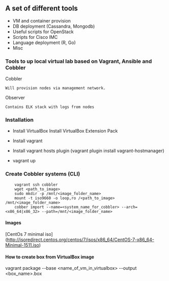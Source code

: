 ## A set of  different tools
* VM and container provision
* DB deployment (Cassandra, Mongodb)
* Useful scripts for OpenStack
* Scripts for Cisco IMC
* Language deployment (R, Go)
* Misc

### Tools to up local virtual lab based on Vagrant, Ansible and Cobbler
Cobbler 

    Will provision nodes via management network.
Observer 
    
    Contains ELK stack with logs from nodes

### Installation
* Install VirtualBox
    Install VirtualBox Extension Pack
    
* Install vagrant 
* Install vagrant hosts plugin (vagrant plugin install vagrant-hostmanager)
* vagrant up
    
### Create Cobbler systems (CLI)
        vagrant ssh cobbler
        wget <path_to_image>
        sudo mkdir -p /mnt/<image_folder_name>
        mount -t iso9660 -o loop,ro /<path_to_image> /mnt/<image_folder_name>
        cobber import --name=<system_name_for_cobbler> --arch=<x86_64|x86_32> --path=/mnt/<image_folder_name>
    
#### Images
[CentOs 7 minimal iso] (http://isoredirect.centos.org/centos/7/isos/x86_64/CentOS-7-x86_64-Minimal-1511.iso)



#### How to create box from VirtualBox image
vagrant package --base <name_of_vm_in_virtualbox> --output <box_name>.box
